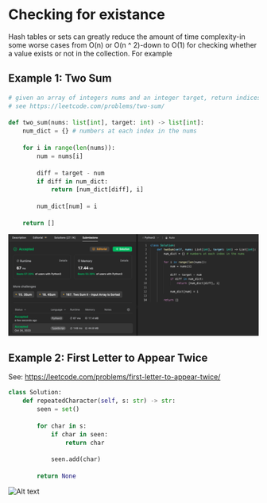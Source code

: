# Checking for existance

Hash tables or sets can greatly reduce the amount of time complexity-in some worse cases from O(n) or O(n ^ 2)-down to O(1) for checking whether a value exists or not in the collection. For example

## Example 1: Two Sum

```python
# given an array of integers nums and an integer target, return indices of two numbers such that they add up to target. You cannot use the same index twice.
# see https://leetcode.com/problems/two-sum/

def two_sum(nums: list[int], target: int) -> list[int]:
    num_dict = {} # numbers at each index in the nums
    
    for i in range(len(nums)):
        num = nums[i]
        
        diff = target - num
        if diff in num_dict:
            return [num_dict[diff], i]
        
        num_dict[num] = i

    return []
```

![Alt text](leetcode_two_sums.png)


## Example 2: First Letter to Appear Twice

See: https://leetcode.com/problems/first-letter-to-appear-twice/

```python
class Solution:
    def repeatedCharacter(self, s: str) -> str:
        seen = set()

        for char in s:
            if char in seen:
                return char

            seen.add(char)

        return None
```

![Alt text](leadcode_repeated_character.png)

